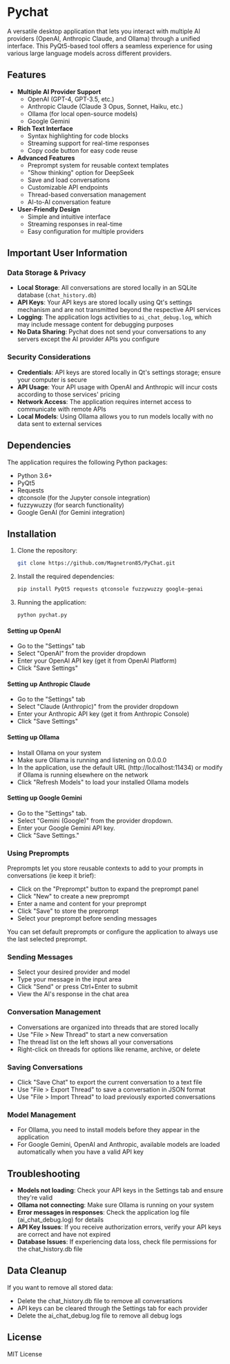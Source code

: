 # Pychat
A versatile desktop application that lets you interact with multiple AI providers (OpenAI, Anthropic Claude, and Ollama) through a unified interface. This PyQt5-based tool offers a seamless experience for using various large language models across different providers.

## Features
- **Multiple AI Provider Support**
  - OpenAI (GPT-4, GPT-3.5, etc.)
  - Anthropic Claude (Claude 3 Opus, Sonnet, Haiku, etc.)
  - Ollama (for local open-source models)
  - Google Gemini
- **Rich Text Interface**
  - Syntax highlighting for code blocks
  - Streaming support for real-time responses
  - Copy code button for easy code reuse
- **Advanced Features**
  - Preprompt system for reusable context templates
  - "Show thinking" option for DeepSeek
  - Save and load conversations
  - Customizable API endpoints
  - Thread-based conversation management
  - AI-to-AI conversation feature
- **User-Friendly Design**
  - Simple and intuitive interface
  - Streaming responses in real-time
  - Easy configuration for multiple providers

## Important User Information

### Data Storage & Privacy
- **Local Storage**: All conversations are stored locally in an SQLite database (`chat_history.db`)
- **API Keys**: Your API keys are stored locally using Qt's settings mechanism and are not transmitted beyond the respective API services
- **Logging**: The application logs activities to `ai_chat_debug.log`, which may include message content for debugging purposes
- **No Data Sharing**: Pychat does not send your conversations to any servers except the AI provider APIs you configure

### Security Considerations
- **Credentials**: API keys are stored locally in Qt's settings storage; ensure your computer is secure
- **API Usage**: Your API usage with OpenAI and Anthropic will incur costs according to those services' pricing
- **Network Access**: The application requires internet access to communicate with remote APIs
- **Local Models**: Using Ollama allows you to run models locally with no data sent to external services

## Dependencies
The application requires the following Python packages:
- Python 3.6+
- PyQt5
- Requests
- qtconsole (for the Jupyter console integration)
- fuzzywuzzy (for search functionality)
- Google GenAI (for Gemini integration)

## Installation
1. Clone the repository:
   ```bash
   git clone https://github.com/Magnetron85/PyChat.git
   ```
2. Install the required dependencies: 
   ```bash
   pip install PyQt5 requests qtconsole fuzzywuzzy google-genai
   ```
3. Running the application: 
   ```bash
   python pychat.py
   ```


#### Setting up OpenAI 
- Go to the "Settings" tab
- Select "OpenAI" from the provider dropdown
- Enter your OpenAI API key (get it from OpenAI Platform)
- Click "Save Settings"

#### Setting up Anthropic Claude 
- Go to the "Settings" tab
- Select "Claude (Anthropic)" from the provider dropdown
- Enter your Anthropic API key (get it from Anthropic Console)
- Click "Save Settings"

#### Setting up Ollama 
- Install Ollama on your system
- Make sure Ollama is running and listening on 0.0.0.0
- In the application, use the default URL (http://localhost:11434) or modify if Ollama is running elsewhere on the network
- Click "Refresh Models" to load your installed Ollama models

#### Setting up Google Gemini 
- Go to the "Settings" tab.
- Select "Gemini (Google)" from the provider dropdown.
- Enter your Google Gemini API key.
- Click "Save Settings."

### Using Preprompts
Preprompts let you store reusable contexts to add to your prompts in conversations (ie keep it brief):
- Click on the "Preprompt" button to expand the preprompt panel
- Click "New" to create a new preprompt
- Enter a name and content for your preprompt
- Click "Save" to store the preprompt
- Select your preprompt before sending messages 

You can set default preprompts or configure the application to always use the last selected preprompt.

### Sending Messages
- Select your desired provider and model
- Type your message in the input area
- Click "Send" or press Ctrl+Enter to submit
- View the AI's response in the chat area

### Conversation Management
- Conversations are organized into threads that are stored locally
- Use "File > New Thread" to start a new conversation
- The thread list on the left shows all your conversations
- Right-click on threads for options like rename, archive, or delete

### Saving Conversations
- Click "Save Chat" to export the current conversation to a text file
- Use "File > Export Thread" to save a conversation in JSON format
- Use "File > Import Thread" to load previously exported conversations

### Model Management
- For Ollama, you need to install models before they appear in the application
- For Google Gemini, OpenAI and Anthropic, available models are loaded automatically when you have a valid API key

## Troubleshooting
- **Models not loading**: Check your API keys in the Settings tab and ensure they're valid
- **Ollama not connecting**: Make sure Ollama is running on your system
- **Error messages in responses**: Check the application log file (ai_chat_debug.log) for details
- **API Key Issues**: If you receive authorization errors, verify your API keys are correct and have not expired
- **Database Issues**: If experiencing data loss, check file permissions for the chat_history.db file

## Data Cleanup
If you want to remove all stored data:
- Delete the chat_history.db file to remove all conversations
- API keys can be cleared through the Settings tab for each provider
- Delete the ai_chat_debug.log file to remove all debug logs

## License
MIT License
